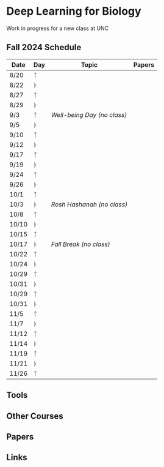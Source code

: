 # Deep Learning for Biology
Work in progress for a new class at UNC

## Fall 2024 Schedule

| Date  | Day |       Topic                                                                                       | Papers              | 
|-------|-----|----------------------------------------------------------------------------------------------------|---------------------|
| 8/20  |ᛏ| |  | 
| 8/22  |ᚦ|      |  |  | 
| 8/27  |ᛏ|        |  |  | 
| 8/29  |ᚦ|       |  |  | 
| 9/3   |ᛏ| *Well-being Day (no class)* | | 
| 9/5   |ᚦ|  |  | 
| 9/10  |ᛏ|  |  | 
| 9/12  |ᚦ|  |  | 
| 9/17  |ᛏ|  |  | 
| 9/19  |ᚦ|  |  | 
| 9/24  |ᛏ|  |  | 
| 9/26  |ᚦ|  |  | 
| 10/1  |ᛏ|  |  | 
| 10/3  |ᚦ|  *Rosh Hashanah (no class)* |  | 
| 10/8  |ᛏ|  |  | 
| 10/10 |ᚦ|  |  | 
| 10/15 |ᛏ|  |  | 
| 10/17 |ᚦ| *Fall Break (no class)* |  | 
| 10/22 |ᛏ|  |  | 
| 10/24 |ᚦ|  |  | 
| 10/29 |ᛏ|  |  | 
| 10/31 |ᚦ|  |  | 
| 10/29 |ᛏ|  |  | 
| 10/31 |ᚦ|  |  | 
| 11/5  |ᛏ|  |  | 
| 11/7  |ᚦ|  |  | 
| 11/12 |ᛏ|  |  | 
| 11/14 |ᚦ|  |  | 
| 11/19 |ᛏ|  |  | 
| 11/21 |ᚦ|  |  | 
| 11/26 |ᛏ|  |  | 


## Tools

## Other Courses

## Papers

## Links
